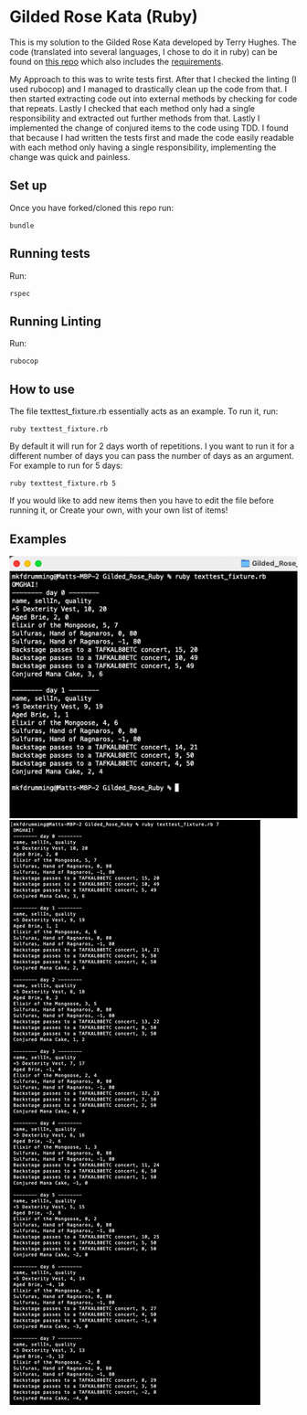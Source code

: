 # Gilded Rose Kata (Ruby)

This is my solution to the Gilded Rose Kata developed by Terry Hughes. The code (translated into several languages, I chose to do it in ruby) can be found on [this repo](https://github.com/makersacademy/course/blob/main/individual_challenges/gilded_rose.md) which also includes the [requirements](https://github.com/emilybache/GildedRose-Refactoring-Kata/blob/main/GildedRoseRequirements.txt).

My Approach to this was to write tests first. After that I checked the linting (I used rubocop) and I managed to drastically clean up the code from that. I then started extracting code out into external methods by checking for code that repeats. Lastly I checked that each method only had a single responsibility and extracted out further methods from that. Lastly I implemented the change of conjured items to the code using TDD. I found that because I had written the tests first and made the code easily readable with each method only having a single responsibility, implementing the change was quick and painless.

## Set up

Once you have forked/cloned this repo run:
```
bundle
```

## Running tests
Run:
```
rspec
```

## Running Linting
Run:
```
rubocop
```

## How to use

The file texttest_fixture.rb essentially acts as an example. To run it, run:
```
ruby texttest_fixture.rb
```

By default it will run for 2 days worth of repetitions. I you want to run it for a different number of days you can pass the number of days as an argument. For example to run for 5 days:
```
ruby texttest_fixture.rb 5
```

If you would like to add new items then you have to edit the file before running it, or Create your own, with your own list of items!

## Examples

![texttest example](images/texttest.png)
![texttest example for 7 days](images/texttest_7_days.png)
